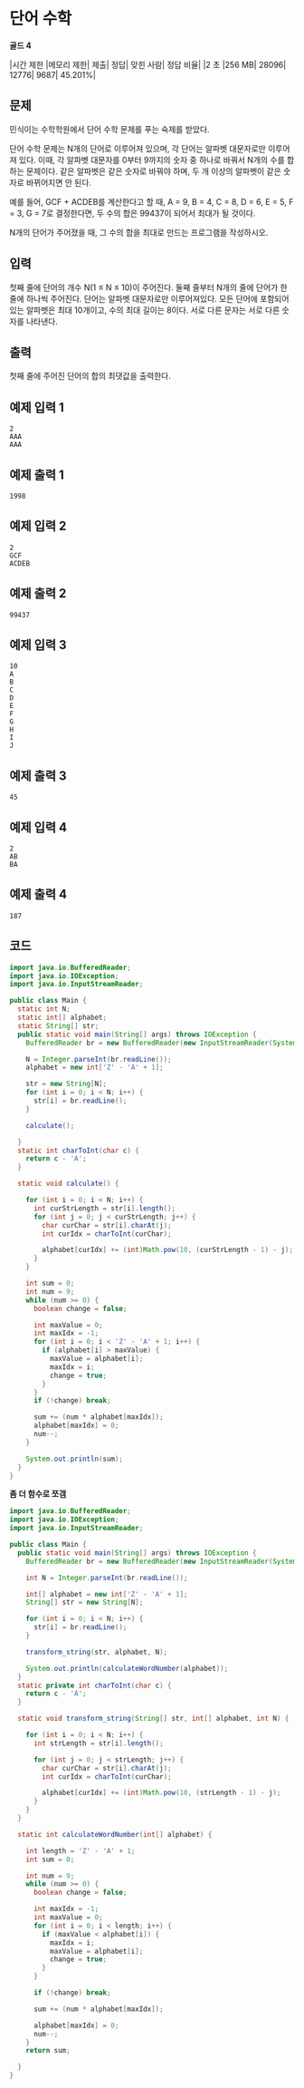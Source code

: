 # 단어 수학 

**골드 4**

|시간 제한	|메모리 제한|	제출|	정답|	맞힌 사람|	정답 비율|
|2 초	|256 MB|	28096|	12776|	9687|	45.201%|

## 문제 

민식이는 수학학원에서 단어 수학 문제를 푸는 숙제를 받았다.

단어 수학 문제는 N개의 단어로 이루어져 있으며, 각 단어는 알파벳 대문자로만 이루어져 있다. 이때, 각 알파벳 대문자를 0부터 9까지의 숫자 중 하나로 바꿔서 N개의 수를 합하는 문제이다. 같은 알파벳은 같은 숫자로 바꿔야 하며, 두 개 이상의 알파벳이 같은 숫자로 바뀌어지면 안 된다.

예를 들어, GCF + ACDEB를 계산한다고 할 때, A = 9, B = 4, C = 8, D = 6, E = 5, F = 3, G = 7로 결정한다면, 두 수의 합은 99437이 되어서 최대가 될 것이다.

N개의 단어가 주어졌을 때, 그 수의 합을 최대로 만드는 프로그램을 작성하시오.

## 입력 

첫째 줄에 단어의 개수 N(1 ≤ N ≤ 10)이 주어진다. 둘째 줄부터 N개의 줄에 단어가 한 줄에 하나씩 주어진다. 단어는 알파벳 대문자로만 이루어져있다. 모든 단어에 포함되어 있는 알파벳은 최대 10개이고, 수의 최대 길이는 8이다. 서로 다른 문자는 서로 다른 숫자를 나타낸다.

## 출력 

첫째 줄에 주어진 단어의 합의 최댓값을 출력한다.

## 예제 입력 1

```
2
AAA
AAA
```

## 예제 출력 1

```
1998
```

## 예제 입력 2

```
2
GCF
ACDEB
```

## 예제 출력 2

```
99437
```

## 예제 입력 3

```
10
A
B
C
D
E
F
G
H
I
J
```

## 예제 출력 3

```
45
```

## 예제 입력 4

```
2
AB
BA
```

## 예제 출력 4

```
187
```

## 코드 

```java
import java.io.BufferedReader;
import java.io.IOException;
import java.io.InputStreamReader;

public class Main {
  static int N;
  static int[] alphabet;
  static String[] str;
  public static void main(String[] args) throws IOException {
    BufferedReader br = new BufferedReader(new InputStreamReader(System.in));

    N = Integer.parseInt(br.readLine());
    alphabet = new int['Z' - 'A' + 1];

    str = new String[N];
    for (int i = 0; i < N; i++) {
      str[i] = br.readLine();
    }

    calculate();

  }
  static int charToInt(char c) {
    return c - 'A';
  }

  static void calculate() {

    for (int i = 0; i < N; i++) {
      int curStrLength = str[i].length();
      for (int j = 0; j < curStrLength; j++) {
        char curChar = str[i].charAt(j);
        int curIdx = charToInt(curChar);

        alphabet[curIdx] += (int)Math.pow(10, (curStrLength - 1) - j);
      }
    }

    int sum = 0;
    int num = 9;
    while (num >= 0) {
      boolean change = false;

      int maxValue = 0;
      int maxIdx = -1;
      for (int i = 0; i < 'Z' - 'A' + 1; i++) {
        if (alphabet[i] > maxValue) {
          maxValue = alphabet[i];
          maxIdx = i;
          change = true;
        }
      }
      if (!change) break;

      sum += (num * alphabet[maxIdx]);
      alphabet[maxIdx] = 0;
      num--;
    }

    System.out.println(sum);
  }
}
```

**좀 더 함수로 쪼갬**

```java
import java.io.BufferedReader;
import java.io.IOException;
import java.io.InputStreamReader;

public class Main {
  public static void main(String[] args) throws IOException {
    BufferedReader br = new BufferedReader(new InputStreamReader(System.in));

    int N = Integer.parseInt(br.readLine());

    int[] alphabet = new int['Z' - 'A' + 1];
    String[] str = new String[N];

    for (int i = 0; i < N; i++) {
      str[i] = br.readLine();
    }

    transform_string(str, alphabet, N);

    System.out.println(calculateWordNumber(alphabet));
  }
  static private int charToInt(char c) {
    return c - 'A';
  }

  static void transform_string(String[] str, int[] alphabet, int N) {

    for (int i = 0; i < N; i++) {
      int strLength = str[i].length();

      for (int j = 0; j < strLength; j++) {
        char curChar = str[i].charAt(j);
        int curIdx = charToInt(curChar);

        alphabet[curIdx] += (int)Math.pow(10, (strLength - 1) - j);
      }
    }
  }

  static int calculateWordNumber(int[] alphabet) {

    int length = 'Z' - 'A' + 1;
    int sum = 0;

    int num = 9;
    while (num >= 0) {
      boolean change = false;

      int maxIdx = -1;
      int maxValue = 0;
      for (int i = 0; i < length; i++) {
        if (maxValue < alphabet[i]) {
          maxIdx = i;
          maxValue = alphabet[i];
          change = true;
        }
      }

      if (!change) break;

      sum += (num * alphabet[maxIdx]);

      alphabet[maxIdx] = 0;
      num--;
    }
    return sum;

  }
}
```